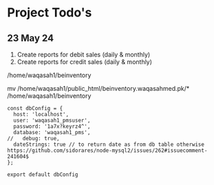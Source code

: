 # Project Todo's

## 23 May 24
1. Create reports for debit sales (daily & monthly)
2. Create reports for credit sales (daily & monthly)

/home/waqasah1/beinventory


mv /home/waqasah1/public_html/beinventory.waqasahmed.pk/* /home/waqasah1/beinventory

```
const dbConfig = {
  host: 'localhost',
  user: 'waqasah1_pmsuser',
  password: '1a7x?keyrz4^',
  database: 'waqasah1_pms',
//   debug: true,
  dateStrings: true // to return date as from db table otherwise https://github.com/sidorares/node-mysql2/issues/262#issuecomment-241604$
};

export default dbConfig

```